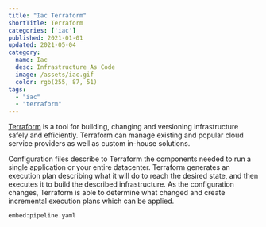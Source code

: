 ```yaml
---
title: "Iac Terraform"
shortTitle: Terraform
categories: ['iac']
published: 2021-01-01
updated: 2021-05-04
category:
  name: Iac
  desc: Infrastructure As Code
  image: /assets/iac.gif
  color: rgb(255, 87, 51)
tags:
  - "iac"
  - "terraform"
---
```


[Terraform](https://www.terraform.io) is a tool for building, changing and versioning infrastructure safely and efficiently. Terraform can manage existing and popular cloud service providers as well as custom in-house solutions.

Configuration files describe to Terraform the components needed to run a single application or your entire datacenter. Terraform generates an execution plan describing what it will do to reach the desired state, and then executes it to build the described infrastructure. As the configuration changes, Terraform is able to determine what changed and create incremental execution plans which can be applied.

`embed:pipeline.yaml`